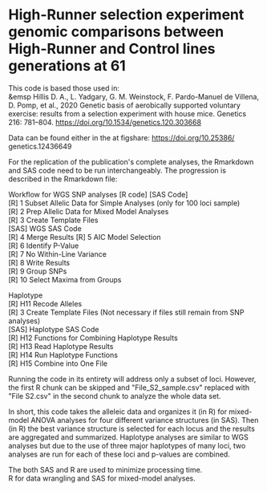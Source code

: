 # High-Runner selection experiment genomic comparisons between High-Runner and Control lines generations at 61

This code is based those used in: \
&emsp	Hillis D. A., L. Yadgary, G. M. Weinstock, F. Pardo-Manuel de Villena, D. Pomp, et al., 2020 Genetic 
	basis of aerobically supported voluntary exercise: results from a selection experiment with house mice. 
	Genetics 216: 781–804. https://doi.org/10.1534/genetics.120.303668


Data can be found either in the at figshare: https://doi.org/10.25386/ genetics.12436649

For the replication of the publication's complete analyses, the Rmarkdown and SAS code need to be run 
interchangeably. The progression is described in the Rmarkdown file:

Workflow for WGS SNP analyses [R code] [SAS Code]\
  [R] 1 Subset Allelic Data for Simple Analyses (only for 100 loci sample)\
  [R] 2 Prep Allelic Data for Mixed Model Analyses\
  [R] 3 Create Template Files\
  [SAS] WGS SAS Code\
  [R] 4 Merge Results
  [R] 5 AIC Model Selection\
  [R] 6 Identify P-Value\
  [R] 7 No Within-Line Variance\
  [R] 8 Write Results\
  [R] 9 Group SNPs\
  [R] 10 Select Maxima from Groups

Haplotype\
  [R] H11 Recode Alleles\
  [R] 3 Create Template Files (Not necessary if files still remain from SNP analyses)\
  [SAS] Haplotype SAS Code\
  [R] H12 Functions for Combining Haplotype Results\
  [R] H13 Read Haplotype Results\
  [R] H14 Run Haplotype Functions\
  [R] H15 Combine into One File
 
Running the code in its entirety will address only a subset of loci. However, the first R chunk can be 
skipped and "File_S2_sample.csv" replaced with "File S2.csv" in the second chunk to analyze the whole data
set.

In short, this code takes the alleleic data and organizes it (in R) for mixed-model ANOVA analyses for four 
different variance structures (in SAS). Then (in R) the best variance structure is selected for each locus 
and the results are aggregated and summarized. Haplotype analyses are similar to WGS analyses but due to 
the use of three major haplotypes of many loci, two analyses are run for each of these loci and p-values 
are combined. 

The both SAS and R are used to minimize processing time. \
R for data wrangling and SAS for mixed-model analyses.